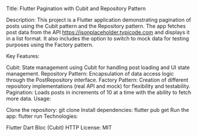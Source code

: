 

Title: Flutter Pagination with Cubit and Repository Pattern

Description: This project is a Flutter application demonstrating pagination of posts using the Cubit pattern and the Repository pattern. The app fetches post data from the API https://jsonplaceholder.typicode.com and displays it in a list format. It also includes the option to switch to mock data for testing purposes using the Factory pattern.

Key Features:

Cubit: State management using Cubit for handling post loading and UI state management.
Repository Pattern: Encapsulation of data access logic through the PostRepository interface.
Factory Pattern: Creation of different repository implementations (real API and mock) for flexibility and testability.
Pagination: Loads posts in increments of 10 at a time with the ability to fetch more data.
Usage:

Clone the repository: git clone <url>
Install dependencies: flutter pub get
Run the app: flutter run
Technologies:

Flutter
Dart
Bloc (Cubit)
HTTP
License: MIT


